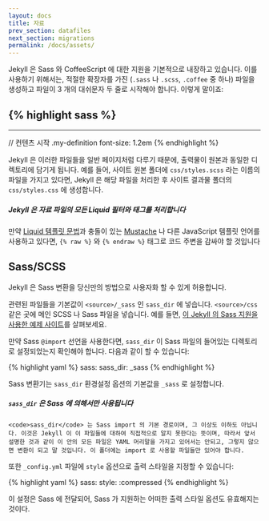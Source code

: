 ```yaml
---
layout: docs
title: 자료
prev_section: datafiles
next_section: migrations
permalink: /docs/assets/
---
```


Jekyll 은 Sass 와 CoffeeScript 에 대한 지원을 기본적으로 내장하고 있습니다. 이를 사용하기 위해서는, 적절한 확장자를 가진 (`.sass` 나 `.scss`, `.coffee` 중 하나) 파일을 생성하고 파일이 3 개의 대쉬문자 두 줄로 시작해야 합니다. 이렇게 말이죠:

{% highlight sass %}
---
---

// 컨텐츠 시작
.my-definition
  font-size: 1.2em
{% endhighlight %}

Jekyll 은 이러한 파일들을 일반 페이지처럼 다루기 때문에, 출력물이 원본과 동일한 디렉토리에 담기게 됩니다. 예를 들어, 사이트 원본 폴더에 `css/styles.scss` 라는 이름의 파일을 가지고 있다면, Jekyll 은 해당 파일을 처리한 후 사이트 결과물 폴더의 `css/styles.css` 에 생성합니다.

<div class="note info">
  <h5>Jekyll 은 자료 파일의 모든 Liquid 필터와 태그를 처리합니다</h5>
  <p>만약 <a href="/docs/templates/">Liquid 템플릿 문법</a>과 충돌이 있는 <a href="http://mustache.github.io">Mustache</a> 나 다른 JavaScript 템플릿 언어를 사용하고 있다면, <code>{&#37; raw &#37;}</code> 와 <code>{&#37; endraw &#37;}</code> 태그로 코드 주변을 감싸야 할 것입니다</p>
</div>

## Sass/SCSS

Jekyll 은 Sass 변환을 당신만의 방법으로 사용자화 할 수 있게 허용합니다.

관련된 파일들을 기본값이 `<source>/_sass` 인 `sass_dir` 에 넣습니다. `<source>/css` 같은 곳에 메인 SCSS 나 Sass 파일을 넣습니다. 예를 들면, [이 Jekyll 의 Sass 지원을 사용한 예제 사이트][example-sass]를 살펴보세요.

만약 Sass `@import` 선언을 사용한다면, `sass_dir` 이 Sass 파일의 들어있는 디렉토리로 설정되었는지 확인해야 합니다. 다음과 같이 할 수 있습니다:

{% highlight yaml %}
sass:
    sass_dir: _sass
{% endhighlight %}

Sass 변환기는 `sass_dir` 환경설정 옵션의 기본값을 `_sass` 로 설정합니다.

[example-sass]: https://github.com/jekyll/jekyll-sass-converter/tree/master/example

<div class="note info">
  <h5><code>sass_dir</code> 은 Sass 에 의해서만 사용됩니다</h5>
  <p>

    <code>sass_dir</code> 는 Sass import 의 기본 경로이며, 그 이상도 이하도 아닙니다. 이것은 Jekyll 이 이 파일들에 대하여 직접적으로 알지 못한다는 뜻이며, 따라서 앞서 설명한 것과 같이 이 안의 모든 파일은 YAML 머리말을 가지고 있어서는 안되고, 그렇지 않으면 변환이 되고 말 것입니다. 이 폴더에는 import 로 사용할 파일들만 있어야 합니다.

  </p>
</div>

또한 `_config.yml` 파일에 `style` 옵션으로 출력 스타일을 지정할 수 있습니다:

{% highlight yaml %}
sass:
    style: :compressed
{% endhighlight %}

이 설정은 Sass 에 전달되어, Sass 가 지원하는 어떠한 출력 스타일 옵션도 유효해지는 것이다.
